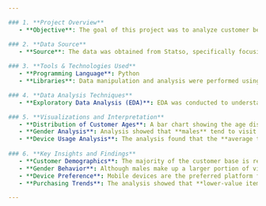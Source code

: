 ```yaml
---

### 1. **Project Overview**
   - **Objective**: The goal of this project was to analyze customer behavior on an e-commerce website to understand its impact on revenue generation. By examining user demographics, visit patterns, and purchasing behavior, the analysis aimed to identify key factors driving revenue.

### 2. **Data Source**
   - **Source**: The data was obtained from Statso, specifically focusing on a customer behavior case study.
   
### 3. **Tools & Technologies Used**
   - **Programming Language**: Python
   - **Libraries**: Data manipulation and analysis were performed using **Pandas**, while **Matplotlib** was used for creating visualizations to interpret trends and patterns.

### 4. **Data Analysis Techniques**
   - **Exploratory Data Analysis (EDA)**: EDA was conducted to understand various aspects of customer behavior on the e-commerce platform, such as age distribution, device usage, and purchasing patterns. This analysis provided a foundational understanding of how different user segments interact with the website.

### 5. **Visualizations and Interpretation**
   - **Distribution of Customer Ages**: A bar chart showing the age distribution revealed that **21-year-olds** formed the largest customer segment. This suggests that the company's products and marketing strategies are resonating well with a younger audience, particularly those around 21 years old.
   - **Gender Analysis**: Analysis showed that **males** tend to visit the e-commerce site more frequently, but **females** spend more time browsing through the website. This could imply that while men may visit more often, women tend to be more thorough in exploring products, which may impact their purchasing decisions.
   - **Device Usage Analysis**: The analysis found that the **average time spent on mobile devices** was higher compared to desktop and tablet usage. This highlights the importance of mobile optimization for user experience, as a significant portion of users prefer to browse and shop using their smartphones.
   
### 6. **Key Insights and Findings**
   - **Customer Demographics**: The majority of the customer base is relatively young, with a significant concentration at age 21.
   - **Gender Behavior**: Although males make up a larger portion of visits, females engage more deeply by viewing more products, indicating potential differences in browsing behavior.
   - **Device Preference**: Mobile devices are the preferred platform for browsing, with users spending more time on mobile compared to desktop or tablet.
   - **Purchasing Trends**: The analysis showed that **lower-value items** were purchased more frequently than medium or high-value items. This suggests that the revenue model is heavily reliant on high-volume, lower-value sales rather than big-ticket purchases.

---
```




